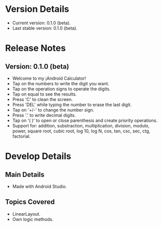 # Version Details
- Current version: 0.1.0 (beta).
- Last stable version: 0.1.0 (beta).

# Release Notes
## Version: 0.1.0 (beta)
- Welcome to my ¡Android Calculator!
- Tap on the numbers to write the digit you want.
- Tap on the operation signs to operate the digits.
- Tap on equal to see the results.
- Press 'C' to clean the screen.
- Press 'DEL' while typing the number to erase the last digit.
- Tap on '+/-' to change the number sign.
- Press '.' to write decimal digits.
- Tap on '( )' to open or close parenthesis and create priority operations.
- Support for: addition, substraction, multiplication, division, modulo, power, square root, cubic root, log 10, log N, cos, tan, csc, sec, ctg, factorial.

# Develop Details
## Main Details
- Made with Android Studio.
## Topics Covered
- LinearLayout.
- Own logic methods.
